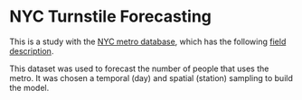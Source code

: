 # NYC Turnstile Forecasting


This is a study with the [NYC metro database](http://web.mta.info/developers/turnstile.html), which has the following [field description](http://web.mta.info/developers/resources/nyct/turnstile/ts_Field_Description.txt). 


This dataset was used to forecast the number of people that uses the metro. It was chosen a temporal (day) and spatial (station) sampling to build the model.